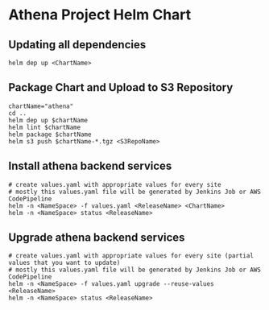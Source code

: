# Athena Project Helm Chart

## Updating all dependencies

```
helm dep up <ChartName>
```

## Package Chart and Upload to S3 Repository

```
chartName="athena"
cd ..
helm dep up $chartName
helm lint $chartName
helm package $chartName
helm s3 push $chartName-*.tgz <S3RepoName>
```

## Install athena backend services

```
# create values.yaml with appropriate values for every site
# mostly this values.yaml file will be generated by Jenkins Job or AWS CodePipeline
helm -n <NameSpace> -f values.yaml <ReleaseName> <ChartName>
helm -n <NameSpace> status <ReleaseName>
```

## Upgrade athena backend services

```
# create values.yaml with appropriate values for every site (partial values that you want to update)
# mostly this values.yaml file will be generated by Jenkins Job or AWS CodePipeline
helm -n <NameSpace> -f values.yaml upgrade --reuse-values <ReleaseName>
helm -n <NameSpace> status <ReleaseName>
```
